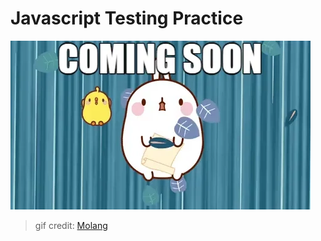 # Javascript Testing Practice

![Coming Soon](./coming-soon.webp)
> gif credit: [Molang](https://giphy.com/molangofficialpage/)